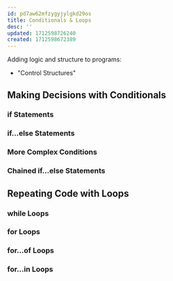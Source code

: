 ```yaml
---
id: pd7aw62mfzygyjylgkd29os
title: Conditionals & Loops
desc: ''
updated: 1712598726240
created: 1712598672389
---
```

Adding logic and structure to programs:

- "Control Structures"

## Making Decisions with Conditionals



### if Statements


### if...else Statements


### More Complex Conditions


### Chained if...else Statements


## Repeating Code with Loops


### while Loops


### for Loops


### for...of Loops


### for...in Loops